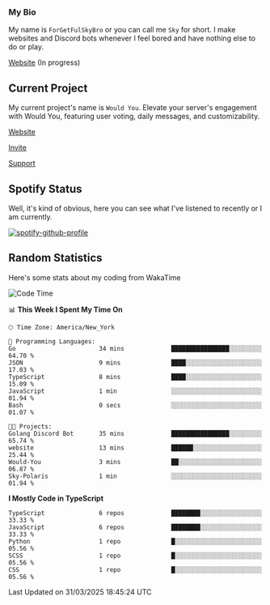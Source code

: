 ### My Bio 

My name is `ForGetFulSkyBro` or you can call me `Sky` for short. I make websites and Discord bots whenever I feel bored and have nothing else to do or play.

[Website](https://forgetful.vercel.app) (In progress)

## Current Project

My current project's name is `Would You`. Elevate your server's engagement with Would You, featuring user voting, daily messages, and customizability.

[Website](https://wouldyoubot.gg)

[Invite](https://wouldyoubot.gg/invite)

[Support](https://wouldyoubot.gg/discord)

## Spotify Status

Well, it's kind of obvious, here you can see what I've listened to recently or I am currently.

[![spotify-github-profile](https://spotify-github-profile.kittinanx.com/api/view?uid=8fw8wluifdebs12yo4k3j0h6c&cover_image=true&theme=novatorem&show_offline=false&background_color=121212&interchange=false&bar_color=53b14f&bar_color_cover=false)](https://github.com/kittinan/spotify-github-profile)


## Random Statistics

Here's some stats about my coding from WakaTime

<!--START_SECTION:waka-->
![Code Time](http://img.shields.io/badge/Code%20Time-1%2C465%20hrs%2040%20mins-blue)

📊 **This Week I Spent My Time On** 

```text
🕑︎ Time Zone: America/New_York

💬 Programming Languages: 
Go                       34 mins             ████████████████░░░░░░░░░   64.70 % 
JSON                     9 mins              ████░░░░░░░░░░░░░░░░░░░░░   17.03 % 
TypeScript               8 mins              ████░░░░░░░░░░░░░░░░░░░░░   15.09 % 
JavaScript               1 min               ░░░░░░░░░░░░░░░░░░░░░░░░░   01.94 % 
Bash                     0 secs              ░░░░░░░░░░░░░░░░░░░░░░░░░   01.07 % 

🐱‍💻 Projects: 
Golang Discord Bot       35 mins             ████████████████░░░░░░░░░   65.74 % 
website                  13 mins             ██████░░░░░░░░░░░░░░░░░░░   25.44 % 
Would-You                3 mins              ██░░░░░░░░░░░░░░░░░░░░░░░   06.87 % 
Sky-Polaris              1 min               ░░░░░░░░░░░░░░░░░░░░░░░░░   01.94 % 
```

**I Mostly Code in TypeScript** 

```text
TypeScript               6 repos             ████████░░░░░░░░░░░░░░░░░   33.33 % 
JavaScript               6 repos             ████████░░░░░░░░░░░░░░░░░   33.33 % 
Python                   1 repo              █░░░░░░░░░░░░░░░░░░░░░░░░   05.56 % 
SCSS                     1 repo              █░░░░░░░░░░░░░░░░░░░░░░░░   05.56 % 
CSS                      1 repo              █░░░░░░░░░░░░░░░░░░░░░░░░   05.56 % 
```




 Last Updated on 31/03/2025 18:45:24 UTC
<!--END_SECTION:waka-->
